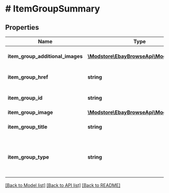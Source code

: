 # # ItemGroupSummary

## Properties

Name | Type | Description | Notes
------------ | ------------- | ------------- | -------------
**item_group_additional_images** | [**\Modstore\EbayBrowseApi\Model\Image[]**](Image.md) | An array of containers with the URLs for images that are in addition to the primary image of the item group.  The primary image is returned in the &lt;b&gt; itemGroupImage&lt;/b&gt; field. | [optional]
**item_group_href** | **string** | The HATEOAS reference of the parent page of the item group. An item group is an item that has various aspect differences, such as color, size, storage capacity, etc. | [optional]
**item_group_id** | **string** | The unique identifier for the item group. An item group is an item that has various aspect differences, such as color, size, storage capacity, etc. | [optional]
**item_group_image** | [**\Modstore\EbayBrowseApi\Model\Image**](Image.md) |  | [optional]
**item_group_title** | **string** | The title of the item that appears on the item group page. An item group is an item that has various aspect differences, such as color, size, storage capacity, etc. | [optional]
**item_group_type** | **string** | An enumeration value that indicates the type of the item group. An item group is an item that has various aspect differences, such as color, size, storage capacity, etc. For implementation help, refer to &lt;a href&#x3D;&#39;https://developer.ebay.com/api-docs/buy/browse/types/gct:ItemGroupTypeEnum&#39;&gt;eBay API documentation&lt;/a&gt; | [optional]

[[Back to Model list]](../../README.md#models) [[Back to API list]](../../README.md#endpoints) [[Back to README]](../../README.md)
